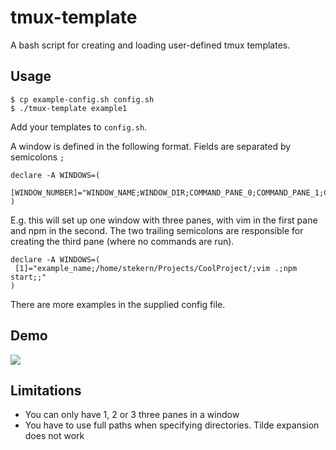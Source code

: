 # tmux-template
A bash script for creating and loading user-defined tmux templates.

## Usage
```
$ cp example-config.sh config.sh
$ ./tmux-template example1
```
Add your templates to `config.sh`.

A window is defined in the following format. Fields are separated by semicolons `;`
```
declare -A WINDOWS=(
 [WINDOW_NUMBER]="WINDOW_NAME;WINDOW_DIR;COMMAND_PANE_0;COMMAND_PANE_1;COMMAND_PANE_2"
)
```

E.g. this will set up one window with three panes, with vim in the first pane and npm in the second. The two trailing semicolons are responsible for creating the third pane (where no commands are run).
```
declare -A WINDOWS=(
 [1]="example_name;/home/stekern/Projects/CoolProject/;vim .;npm start;;"
)
```

There are more examples in the supplied config file.

## Demo
<img src="https://cdn.rawgit.com/stekern/tmux-template/master/demo.svg">

## Limitations
- You can only have 1, 2 or 3 three panes in a window
- You have to use full paths when specifying directories. Tilde expansion does not work
